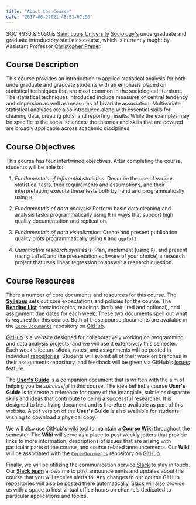 ```yaml
---
title: "About the Course"
date: "2017-06-22T21:48:51-07:00"
---
```


SOC 4930 & 5050 is [Saint Louis University](https://www.slu.edu/) [Sociology's](https://www.slu.edu/department-of-sociology-and-anthropology) undergraduate and graduate introductory statistics course, which is currently taught by Assistant Professor [Christopher Prener](https://chris-prener.github.io).

## Course Description
This course provides an introduction to applied statistical analysis for both undergraduate and graduate students with an emphasis placed on statistical techniques that are most common in the sociological literature. The statistical techniques introduced include measures of central tendency and dispersion as well as measures of bivariate association. Multivariate statistical analyses are also introduced along with essential skills for cleaning data, creating plots, and reporting results. While the examples may be specific to the social sciences, the theories and skills that are covered are broadly applicable across academic disciplines.

## Course Objectives
This course has four intertwined objectives. After completing the course, students will be able to:

1. *Fundamentals of inferential statistics*:  Describe the use of various statistical tests, their requirements and assumptions, and their interpretation; execute these tests both by hand and programmatically using `R`.

2. *Fundamentals of data analysis*:  Perform basic data cleaning and analysis tasks programmatically using `R` in ways that support high quality documentation and replication.

3. *Fundamentals of data visualization*:  Create and present publication quality plots programmatically using `R` and `ggplot2`.

4. *Quantitative research synthesis*:  Plan, implement (using `R`), and present (using LaTeX and the presentation software of your choice) a research project that uses linear regression to answer a research question. 

## Course Resources
There a number of core documents and resources for this course. The **[Syllabus](https://github.com/slu-soc5050/Core-Documents/blob/master/syllabus.pdf)** sets out core expectations and policies for the course. The **[Reading List](https://github.com/slu-soc5050/Core-Documents/blob/master/reading-list.pdf)** contains topics, readings (both required and optional), and assignment due dates for each week. These two documents spell out what is *required* for this course. Both of these course documents are available in the [`Core-Documents`](https://github.com/slu-soc5050/Core-Documents/) repository on [GitHub](https://github.com/slu-soc5050). 

[GitHub](https://github.com/) is a website designed for collaboratively working on programming and data analysis projects, and we will use it extensively this semester. Each week's lecture slides, notes, and assignments will be posted in individual [repositories](https://help.github.com/articles/about-repositories/). Students will submit all of their work on branches in their assignments repository, and feedback will be given via GitHub's [Issues](https://help.github.com/articles/about-issues/) feature.

The **[User's Guide](https://slu-soc5050.github.io/User-Guide/index.html)** is a companion document that is written with the aim of helping you be *successful* in this course. The idea behind a course **User's Guide** is to create a reference for many of the intangible, subtle or disparate skills and ideas that contribute to being a successful researcher. It is designed to be a living document and is therefore available as part of this website. A `pdf` version of the **User's Guide** is also available for students wishing to download a physical copy.

We will also use GitHub's [wiki tool](https://help.github.com/articles/about-github-wikis/) to maintain a **[Course Wiki](https://github.com/slu-soc5050/Core-Documents/wiki/)** throughout the semester. The **Wiki** will serve as a place to post weekly jotters that provide links to more information, descriptions of issues that are arising with particular parts of the course, and course related announcements. Our **Wiki** will be associated with the [`Core-Documents`](https://github.com/slu-soc5050/Core-Documents/) repository on [GitHub](https://github.com/slu-soc5050).

Finally, we will be utilizing the communication service [Slack](https://slack.com) to stay in touch. Our **[Slack team](https://slu-soc5050.slack.com/)** allows me to post announcements and updates about the course that you will receive alerts to. Any changes to our course GitHub repositories will also be posted there automatically. Slack will also provide us with a space to host virtual office hours on channels dedicated to particular applications and topics.

